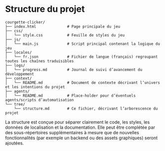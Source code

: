# Structure du projet

```
courgette-clicker/
├── index.html              # Page principale du jeu
├── css/
│   └── style.css           # Feuille de styles du jeu
├── js/
│   └── main.js             # Script principal contenant la logique du jeu
├── locales/
│   └── fr.json             # Fichier de langue (français) regroupant toutes les chaînes traduisibles
├── logs/
│   └── progress.md         # Journal de suivi d’avancement du développement
├── context/
│   └── README.md           # Document de contexte décrivant l’univers et les intentions du projet
├── agents/
│   └── README.md           # Place‑holder pour d’éventuels agents/scripts d’automatisation
└── tree/
    └── structure.md        # Ce fichier, décrivant l’arborescence du projet
```

La structure est conçue pour séparer clairement le code, les styles, les données de localisation et la documentation. Elle peut être complétée par des sous-répertoires supplémentaires à mesure que de nouvelles fonctionnalités (par exemple un backend ou des assets graphiques) seront ajoutées.